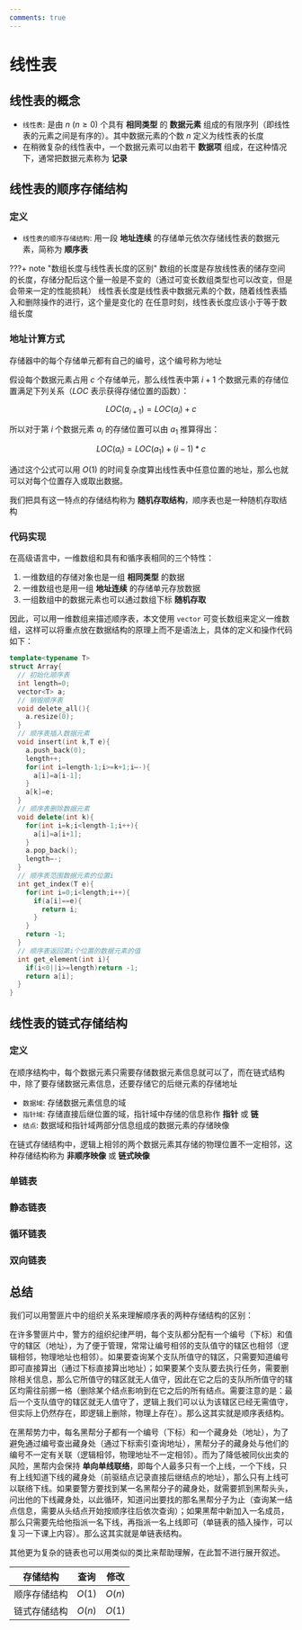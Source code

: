 ```yaml
---
comments: true
---
```


# 线性表

## 线性表的概念

- `线性表`: 是由 $n\ (n\ge0)$ 个具有 **相同类型** 的 **数据元素** 组成的有限序列（即线性表的元素之间是有序的）。其中数据元素的个数 $n$ 定义为线性表的长度
- 在稍微复杂的线性表中，一个数据元素可以由若干 **数据项** 组成，在这种情况下，通常把数据元素称为 **记录**

## 线性表的顺序存储结构

### 定义

- `线性表的顺序存储结构`: 用一段 **地址连续** 的存储单元依次存储线性表的数据元素，简称为 **顺序表**

???+ note "数组长度与线性表长度的区别"
    数组的长度是存放线性表的储存空间的长度，存储分配后这个量一般是不变的（通过可变长数组类型也可以改变，但是会带来一定的性能损耗）
    线性表长度是线性表中数据元素的个数，随着线性表插入和删除操作的进行，这个量是变化的
    在任意时刻，线性表长度应该小于等于数组长度

### 地址计算方式

存储器中的每个存储单元都有自己的编号，这个编号称为地址

假设每个数据元素占用 $c$ 个存储单元，那么线性表中第 $i+1$ 个数据元素的存储位置满足下列关系（$LOC$ 表示获得存储位置的函数）：

$$LOC(a_{i+1})=LOC(a_{i})+c$$

所以对于第 $i$ 个数据元素 $a_{i}$ 的存储位置可以由 $a_{1}$ 推算得出：

$$LOC(a_{i})=LOC(a_{1})+(i-1)*c$$

通过这个公式可以用 $O(1)$ 的时间复杂度算出线性表中任意位置的地址，那么也就可以对每个位置存入或取出数据。

我们把具有这一特点的存储结构称为 **随机存取结构**，顺序表也是一种随机存取结构

### 代码实现

在高级语言中，一维数组和具有和循序表相同的三个特性：

1. 一维数组的存储对象也是一组 **相同类型** 的数据
2. 一维数组也是用一组 **地址连续** 的存储单元存放数据
3. 一组数组中的数据元素也可以通过数组下标 **随机存取**


因此，可以用一维数组来描述顺序表，本文使用 `vector` 可变长数组来定义一维数组，这样可以将重点放在数据结构的原理上而不是语法上，具体的定义和操作代码如下：

```cpp linenums=1
template<typename T>
struct Array{
  // 初始化顺序表
  int length=0;
  vector<T> a;
  // 销毁顺序表
  void delete_all(){
    a.resize(0);
  }
  // 顺序表插入数据元素
  void insert(int k,T e){
    a.push_back(0);
    length++;
    for(int i=length-1;i>=k+1;i—-){
      a[i]=a[i-1];
    }
    a[k]=e;
  }
  // 顺序表删除数据元素
  void delete(int k){
    for(int i=k;i<length-1;i++){
      a[i]=a[i+1];
    }
    a.pop_back();
    length—-;
  }
  // 顺序表范围数据元素的位置i
  int get_index(T e){
    for(int i=0;i<length;i++){
      if(a[i]==e){
        return i;
      }
    }
    return -1;
  }
  // 顺序表返回第i个位置的数据元素的值
  int get_element(int i){
    if(i<0||i>=length)return -1;
    return a[i];
  }
}
```

## 线性表的链式存储结构

### 定义

在顺序结构中，每个数据元素只需要存储数据元素信息就可以了，而在链式结构中，除了要存储数据元素信息，还要存储它的后继元素的存储地址

- `数据域`: 存储数据元素信息的域
- `指针域`: 存储直接后继位置的域，指针域中存储的信息称作 **指针** 或 **链**
- `结点`: 数据域和指针域两部分信息组成的数据元素的存储映像

在链式存储结构中，逻辑上相邻的两个数据元素其存储的物理位置不一定相邻，这种存储结构称为 **非顺序映像** 或 **链式映像**

### 单链表

### 静态链表

### 循环链表

### 双向链表

## 总结

我们可以用警匪片中的组织关系来理解顺序表的两种存储结构的区别：

在许多警匪片中，警方的组织纪律严明，每个支队都分配有一个编号（下标）和值守的辖区（地址），为了便于管理，常常让编号相邻的支队值守的辖区也相邻（逻辑相邻，物理地址也相邻）。如果要查询某个支队所值守的辖区，只需要知道编号即可直接算出（通过下标直接算出地址）；如果要某个支队要去执行任务，需要删除相关信息，那么它所值守的辖区就无人值守，因此在它之后的支队所所值守的辖区均需往前挪一格（删除某个结点影响到在它之后的所有结点。需要注意的是：最后一个支队值守的辖区就无人值守了，逻辑上我们可以认为该辖区已经无需值守，但实际上仍然存在，即逻辑上删除，物理上存在）。那么这其实就是顺序表结构。

在黑帮势力中，每名黑帮分子都有一个编号（下标）和一个藏身处（地址），为了避免通过编号查出藏身处（通过下标索引查询地址），黑帮分子的藏身处与他们的编号不一定有关联（逻辑相邻，物理地址不一定相邻）。而为了降低被同伙出卖的风险，黑帮内会保持 **单向单线联络**，即每个人最多只有一个上线，一个下线，只有上线知道下线的藏身处（前驱结点记录直接后继结点的地址），那么只有上线可以联络下线。如果要警方要找到某一名黑帮分子的藏身处，就需要抓到黑帮头头，问出他的下线藏身处，以此循环，知道问出要找的那名黑帮分子为止（查询某一结点信息，需要从头结点开始按顺序往后依次查询）；如果黑帮中新加入一名成员，那么只需要先给他指派一名下线，再指派一名上线即可（单链表的插入操作，可以复习一下课上内容）。那么这其实就是单链表结构。

其他更为复杂的链表也可以用类似的类比来帮助理解，在此暂不进行展开叙述。

| 存储结构   | 查询  | 修改  |
|:------------:|:------:|:------:|
| 顺序存储结构 | $O(1)$ | $O(n)$ |
| 链式存储结构 | $O(n)$ | $O(1)$ |